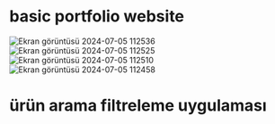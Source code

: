<h1>basic portfolio website</h1>

![Ekran görüntüsü 2024-07-05 112536](https://github.com/arazumut/urunarama/assets/150933483/31b72827-c5ae-4eef-b3af-ab626829e430)
![Ekran görüntüsü 2024-07-05 112525](https://github.com/arazumut/urunarama/assets/150933483/25e7ffc1-a04e-40a4-8bd5-19ee000972ae)
![Ekran görüntüsü 2024-07-05 112510](https://github.com/arazumut/urunarama/assets/150933483/c3ae0d43-06cc-4b37-b54b-c65abb19a06f)
![Ekran görüntüsü 2024-07-05 112458](https://github.com/arazumut/urunarama/assets/150933483/100e1f04-ea11-4f90-90c6-7de86cb10ca0)

<h1>ürün arama filtreleme uygulaması</h1>
